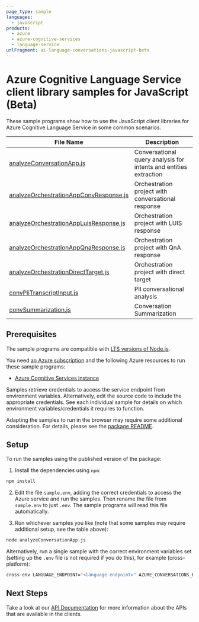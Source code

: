 ```yaml
---
page_type: sample
languages:
  - javascript
products:
  - azure
  - azure-cognitive-services
  - language-service
urlFragment: ai-language-conversations-javascript-beta
---
```


# Azure Cognitive Language Service client library samples for JavaScript (Beta)

These sample programs show how to use the JavaScript client libraries for Azure Cognitive Language Service in some common scenarios.

| **File Name**                                                                 | **Description**                                                   |
| ----------------------------------------------------------------------------- | ----------------------------------------------------------------- |
| [analyzeConversationApp.js][analyzeconversationapp]                           | Conversational query analysis for intents and entities extraction |
| [analyzeOrchestrationAppConvResponse.js][analyzeorchestrationappconvresponse] | Orchestration project with conversational response                |
| [analyzeOrchestrationAppLuisResponse.js][analyzeorchestrationappluisresponse] | Orchestration project with LUIS response                          |
| [analyzeOrchestrationAppQnaResponse.js][analyzeorchestrationappqnaresponse]   | Orchestration project with QnA response                           |
| [analyzeOrchestrationDirectTarget.js][analyzeorchestrationdirecttarget]       | Orchestration project with direct target                          |
| [convPiiTranscriptInput.js][convpiitranscriptinput]                           | PII conversational analysis                                       |
| [convSummarization.js][convsummarization]                                     | Conversation Summarization                                        |

## Prerequisites

The sample programs are compatible with [LTS versions of Node.js](https://github.com/nodejs/release#release-schedule).

You need [an Azure subscription][freesub] and the following Azure resources to run these sample programs:

- [Azure Cognitive Services instance][createinstance_azurecognitiveservicesinstance]

Samples retrieve credentials to access the service endpoint from environment variables. Alternatively, edit the source code to include the appropriate credentials. See each individual sample for details on which environment variables/credentials it requires to function.

Adapting the samples to run in the browser may require some additional consideration. For details, please see the [package README][package].

## Setup

To run the samples using the published version of the package:

1. Install the dependencies using `npm`:

```bash
npm install
```

2. Edit the file `sample.env`, adding the correct credentials to access the Azure service and run the samples. Then rename the file from `sample.env` to just `.env`. The sample programs will read this file automatically.

3. Run whichever samples you like (note that some samples may require additional setup, see the table above):

```bash
node analyzeConversationApp.js
```

Alternatively, run a single sample with the correct environment variables set (setting up the `.env` file is not required if you do this), for example (cross-platform):

```bash
cross-env LANGUAGE_ENDPOINT="<language endpoint>" AZURE_CONVERSATIONS_PROJECT_NAME="<azure conversations project name>" AZURE_CONVERSATIONS_DEPLOYMENT_NAME="<azure conversations deployment name>" node analyzeConversationApp.js
```

## Next Steps

Take a look at our [API Documentation][apiref] for more information about the APIs that are available in the clients.

[analyzeconversationapp]: https://github.com/Azure/azure-sdk-for-js/blob/main/sdk/cognitivelanguage/ai-language-conversations/samples/v1-beta/javascript/analyzeConversationApp.js
[analyzeorchestrationappconvresponse]: https://github.com/Azure/azure-sdk-for-js/blob/main/sdk/cognitivelanguage/ai-language-conversations/samples/v1-beta/javascript/analyzeOrchestrationAppConvResponse.js
[analyzeorchestrationappluisresponse]: https://github.com/Azure/azure-sdk-for-js/blob/main/sdk/cognitivelanguage/ai-language-conversations/samples/v1-beta/javascript/analyzeOrchestrationAppLuisResponse.js
[analyzeorchestrationappqnaresponse]: https://github.com/Azure/azure-sdk-for-js/blob/main/sdk/cognitivelanguage/ai-language-conversations/samples/v1-beta/javascript/analyzeOrchestrationAppQnaResponse.js
[analyzeorchestrationdirecttarget]: https://github.com/Azure/azure-sdk-for-js/blob/main/sdk/cognitivelanguage/ai-language-conversations/samples/v1-beta/javascript/analyzeOrchestrationDirectTarget.js
[convpiitranscriptinput]: https://github.com/Azure/azure-sdk-for-js/blob/main/sdk/cognitivelanguage/ai-language-conversations/samples/v1-beta/javascript/convPiiTranscriptInput.js
[convsummarization]: https://github.com/Azure/azure-sdk-for-js/blob/main/sdk/cognitivelanguage/ai-language-conversations/samples/v1-beta/javascript/convSummarization.js
[apiref]: https://learn.microsoft.com/javascript/api/@azure/ai-language-conversations?view=azure-node-preview
[freesub]: https://azure.microsoft.com/free/
[createinstance_azurecognitiveservicesinstance]: https://learn.microsoft.com/azure/cognitive-services/cognitive-services-apis-create-account
[package]: https://github.com/Azure/azure-sdk-for-js/tree/main/sdk/cognitivelanguage/ai-language-conversations/README.md
